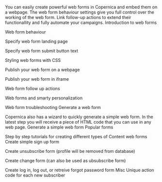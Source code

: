 You can easily create powerful web forms in Copernica and embed them on a webpage. The web form behaviour settings give you full control over the working of the web form. Link follow-up actions to extend their functionallity and fully automate your campaigns.
Introduction to web forms

Web form behaviour

Specify web form landing page

Specify web form submit button text

Styling web forms with CSS

Publish your web form on a webpage

Publish your web form in iframe

Web form follow up actions

Web forms and smarty personalization

Web form troubleshooting
Generate a web form

Copernica also has a wizard to quickly generate a simple web form. In the latest step you will receive a piece of HTML code that you can use in any web page.
 Generate a simple web form
Popular forms

Step by step tutorials for creating different types of Content web forms
 Create simple sign up form

 Create unsubscribe form (profile will be removed from database)

 Create change form (can also be used as ubsubscribe form)

 Create log in, log out, or retreive forgot password form
Misc
 Unique action code for each new subscriber